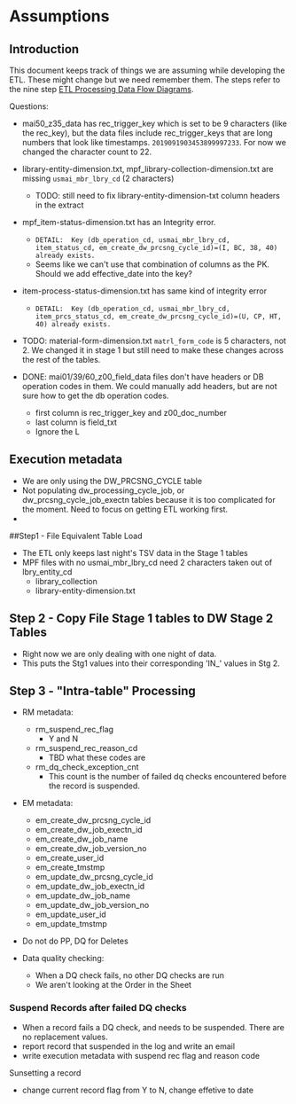 # Assumptions

## Introduction

This document keeps track of things we are assuming while developing the ETL. These might change but we need remember them. The steps refer to the nine step  [ETL Processing Data Flow Diagrams](https://drive.google.com/file/d/16BcITSFaCaLhXMs4epbEsvIyguZ5RZ1h/view?usp=sharing_eil&ts=5d6e62da).



Questions: 

- mai50_z35_data has rec_trigger_key which is set to be 9 characters (like the rec_key), but the data files include rec_trigger_keys that are long numbers that look like timestamps. `2019091903453899997233`. For now we changed the character count to 22. 

- library-entity-dimension.txt, mpf_library-collection-dimension.txt are missing `usmai_mbr_lbry_cd` (2 characters)

  - TODO: still need to fix library-entity-dimension-txt column headers in the extract

- mpf_item-status-dimension.txt has an Integrity error.
  - ```DETAIL:  Key (db_operation_cd, usmai_mbr_lbry_cd, item_status_cd, em_create_dw_prcsng_cycle_id)=(I, BC, 38, 40) already exists.```
  - Seems like we can't use that combination of columns as the PK. Should we add effective_date into the key?
  
- item-process-status-dimension.txt has same kind of integrity error
  
  - ```DETAIL:  Key (db_operation_cd, usmai_mbr_lbry_cd, item_prcs_status_cd, em_create_dw_prcsng_cycle_id)=(U, CP, HT, 40) already exists.```
  
- TODO: material-form-dimension.txt `matrl_form_code` is 5 characters, not 2. We changed it in stage 1 but still need to make these changes across the rest of the tables. 

- DONE: mai01/39/60_z00_field_data files don't have headers or DB operation codes in them. We could manually add headers, but are not sure how to get the db operation codes. 

  - first column is rec_trigger_key and z00_doc_number
  - last column is field_txt
  - Ignore the L

  



## Execution metadata

-  We are only using the DW_PRCSNG_CYCLE table
- Not populating dw_processing_cycle_job, or dw_prcsng_cycle_job_exectn tables because it is too complicated for the moment. Need to focus on getting ETL working first. 
- 



##Step1 - File Equivalent Table Load

- The ETL only keeps last night's TSV data in the Stage 1 tables
- MPF files with no usmai_mbr_lbry_cd need 2 characters taken out of lbry_entity_cd
  - library_collection
  - library-entity-dimension.txt

## Step 2 - Copy File Stage 1 tables to DW Stage 2 Tables

- Right now we are only dealing with one night of data.
- This puts the Stg1 values into their corresponding 'IN_' values in Stg 2. 

## Step 3 - "Intra-table" Processing

- RM metadata:

  - rm_suspend_rec_flag
    - Y and N 
  - rm_suspend_rec_reason_cd
    - TBD what these codes are
  - rm_dq_check_exception_cnt
    - This count is the number of failed dq checks encountered before the record is suspended. 

- EM metadata:

  - em_create_dw_prcsng_cycle_id
  - em_create_dw_job_exectn_id
  - em_create_dw_job_name 
  - em_create_dw_job_version_no
  - em_create_user_id
  - em_create_tmstmp
  - em_update_dw_prcsng_cycle_id
  - em_update_dw_job_exectn_id
  - em_update_dw_job_name
  - em_update_dw_job_version_no
  - em_update_user_id
  - em_update_tmstmp

-  Do not do PP, DQ for Deletes
- Data quality checking: 
  - When a DQ check fails, no other DQ checks are run
  - We aren't looking at the Order in the Sheet
  
### Suspend Records after failed DQ checks
- When a record fails a DQ check, and needs to be suspended. There are no replacement values. 
- report record that suspended in the log and write an email
- write execution metadata with suspend rec flag and reason code



Sunsetting a record

- change current record flag from Y to N, change effetive to date